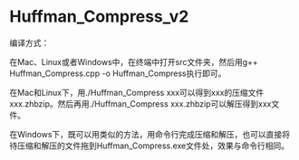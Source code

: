 # Huffman_Compress_v2

编译方式：

在Mac、Linux或者Windows中，在终端中打开src文件夹，然后用g++ Huffman_Compress.cpp -o Huffman_Compress执行即可。

在Mac和Linux下，用./Huffman_Compress xxx可以得到xxx的压缩文件xxx.zhbzip。然后再用./Huffman_Compress xxx.zhbzip可以解压得到xxx文件。

在Windows下，既可以用类似的方法，用命令行完成压缩和解压，也可以直接将待压缩和解压的文件拖到Huffman_Compress.exe文件处，效果与命令行相同。

